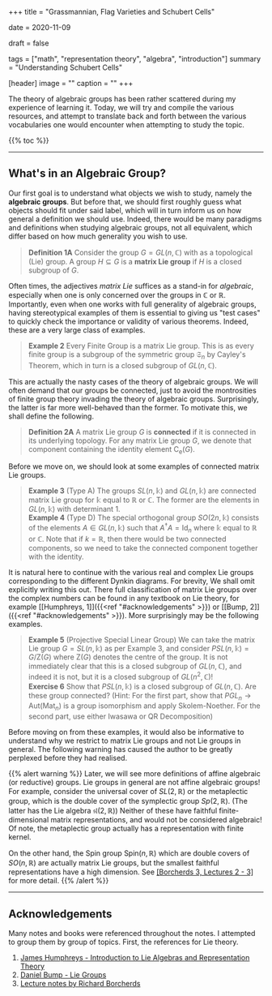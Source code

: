 +++
title = "Grassmannian, Flag Varieties and Schubert Cells"

date = 2020-11-09

draft = false

tags = ["math", "representation theory", "algebra", "introduction"]
summary = "Understanding Schubert Cells"

[header]
image = ""
caption = ""
+++

The theory of algebraic groups has been rather scattered during my experience of learning it.
Today, we will try and compile the various resources, and attempt to translate back and forth
between the various vocabularies one would encounter when attempting to study the topic.

{{% toc %}}

---
## What's in an Algebraic Group?

Our first goal is to understand what objects we wish to study, namely the **algebraic groups**.
But before that, we should first roughly guess what objects should fit under said label, which will in
turn inform us on how general a definition we should use. Indeed, there would be many paradigms and definitions when studying algebraic groups, not all equivalent, which differ based on how much generality you wish to use. 

> **Definition 1A** Consider the group $G = GL(n, \mathbb C)$ with as a topological (Lie) group.
> A group $H \subseteq G$ is a **matrix Lie group** if $H$ is a closed subgroup of $G$.

Often times, the adjectives *matrix Lie* suffices as a stand-in for *algebraic*, especially when one is only concerned over the groups in $\mathbb C$ or $\mathbb R$. Importantly, even when one works with full generality of algebraic groups, having stereotypical examples of them is essential to giving us "test cases" to quickly check the importance or validity of various theorems. Indeed, these are a very large class of examples.

>**Example 2** Every Finite Group is a matrix Lie group. This is as every finite group is a subgroup
> of the symmetric group $\mathfrak S_n$ by Cayley's Theorem, which in turn is a closed subgroup of $GL(n, \mathbb C)$.

This are actually the nasty cases of the theory of algebraic groups. We will often demand that our groups be connected, just to avoid the montrosities of finite group theory invading the theory of algebraic groups. Surprisingly, the latter is far more well-behaved than the former. To motivate this,
we shall define the following.

> **Definition 2A** A matrix Lie group $G$ is **connected** if it is connected in its underlying topology. For any matrix Lie group $G$, we denote that component containing the identity element $\mathrm{C_e}(G)$.

Before we move on, we should look at some examples of connected matrix Lie groups.

>**Example 3** (Type A) The groups $SL(n, \mathbb k)$ and $GL(n, \mathbb k)$ are connected matrix Lie group for $\mathbb k$ equal to $\mathbb R$ or $\mathbb C$. The former are the elements in $GL(n, \mathbb k)$ with determinant $1$.
\
>**Example 4** (Type D) The special orthogonal group $SO(2n, \mathbb k)$ consists of the elements $A \in GL(n, \mathbb k)$ such that $A^\dagger A = \mathrm{Id}_n$ where $\mathbb k$ equal to $\mathbb R$ or $\mathbb C$. Note that if $k = \mathbb R$, then there would be two connected components, so we need to take the connected component together with the identity.


It is natural here to continue with the various real and complex Lie groups corresponding to the different Dynkin diagrams. For brevity, We shall omit explicitly writing this out.
There full classification of matrix Lie groups over the complex numbers can be found in any textbook on Lie theory,
for example [\[Humphreys, 1\]]({{<ref "#acknowledgements" >}}) or [\[Bump, 2\]]({{<ref "#acknowledgements" >}}).
More surprisingly may be the following examples.

>**Example 5** (Projective Special Linear Group) We can take the matrix Lie group $G = SL(n, \mathbb k)$ as per Example 3, and consider $PSL(n, \mathbb k) = G/\mathrm{Z}(G)$ where $\mathrm Z(G)$ denotes the centre of the group.
> It is not immediately clear that this is a closed subgroup of $GL(n, \mathbb C)$, and indeed it is not, but it is a closed subgroup of $GL(n^2, \mathbb C)$!
\
>**Exercise 6** Show that $PSL(n, \mathbb k)$ is a closed subgroup of $GL(n, \mathbb C)$. Are these group connected? (Hint: For the first part, show that $PGL_n \to \mathrm{Aut}(\mathrm{Mat}_n)$ is a group isomorphism and apply Skolem-Noether. For the second part, use either Iwasawa or QR Decomposition)

Before moving on from these examples, it would also be informative to understand why we restrict to matrix Lie groups and not Lie groups in general. The following warning has caused the author to be greatly perplexed before they had realised.

{{% alert warning %}}
Later, we will see more definitions of affine algebraic (or reductive) groups. Lie groups in general are not affine algebraic groups! For example, consider the universal cover of $SL(2, \mathbb R)$
or the metaplectic group, which is the double cover of the symplectic group $Sp(2, \mathbb R)$. (The latter has the Lie algebra $\mathfrak{sl}(2, \mathbb R)$) Neither of these have faithful finite-dimensional matrix representations, and would not be considered algebraic! Of note, the metaplectic group actually has a representation with finite kernel.

On the other hand, the Spin group $\mathrm{Spin}(n, \mathbb R)$ which are double covers of $SO(n,\mathbb R)$ are actually matrix Lie groups, but the smallest faithful representations have a high dimension. See [\[Borcherds 3, Lectures 2 - 3\]](https://math.berkeley.edu/~reb/courses/261/) for more detail.
{{% /alert %}}

----
## Acknowledgements

Many notes and books were referenced throughout the notes. I attempted to group them by group of topics.
First, the references for Lie theory.

1. [James Humphreys - Introduction to Lie Algebras and Representation Theory](https://www.springer.com/gp/book/9780387900537)
2. [Daniel Bump - Lie Groups](https://www.springer.com/gp/book/9781475740943)
3. [Lecture notes by Richard Borcherds](https://math.berkeley.edu/~reb/courses/261/)